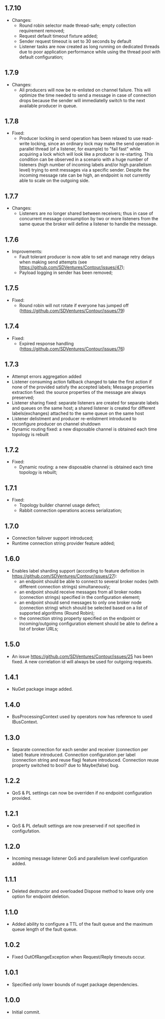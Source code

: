 ﻿## 1.7.10
- Changes:
  + Round robin selector made thread-safe; empty collection requirement removed;
  + Request default timeout fixture added;
  + Sender request timeout is set to 30 seconds by default
  + Listener tasks are now created as long running on dedicated threads due to poor application performance while using the thread pool with default configuration;

## 1.7.9
- Changes:
  + All producers will now be re-enlisted on channel failure. This will optimize the time needed to send a message in case of connection drops because the sender will immediatelly switch to the next available producer in queue.

## 1.7.8
- Fixed:
  + Producer locking in send operation has been relaxed to use read-write locking, since an ordinary lock may make the send operation in parallel thread (of a listener, for example) to "fail fast" while acquiring a lock which will look like a producer is re-starting. This condition can be observed in a scenario with a huge number of listeners (high number of incoming labels and/or high parallelism level) trying to emit messages via a specific sender. Despite the incoming message rate can be high, an endpoint is not currently able to scale on the outgoing side.

## 1.7.7
- Changes:
  + Listeners are no longer shared between receivers; thus in case of concurrent message consumption by two or more listeners from the same queue the broker will define a listener to handle the message.

## 1.7.6
- Improvements:
  - Fault tolerant producer is now able to set and manage retry delays when making send attempts (see https://github.com/SDVentures/Contour/issues/47);
  - Payload logging in sender has been removed;

## 1.7.5
- Fixed:
  - Round robin will not rotate if everyone has jumped off (https://github.com/SDVentures/Contour/issues/79)

## 1.7.4
- Fixed:
  - Expired response handling (https://github.com/SDVentures/Contour/issues/76)

## 1.7.3
 - Attempt errors aggregation added
 - Listener consuming action fallback changed to take the first action if none of the provided satisfy the accepted labels; Message properties extraction fixed: the source properties of the message are always preserved;
 - Listener sharing fixed: separate listeners are created for separate labels and queues on the same host; a shared listener is created for different labels(exchanges) attached to the same queue on the same host
 - Listener delistment and producer re-enlistment introduced to reconfigure producer on channel shutdown
 - Dynamic routing fixed: a new disposable channel is obtained each time topology is rebuilt

## 1.7.2
 - Fixed:
   - Dynamic routing: a new disposable channel is obtained each time topology is rebuilt;

## 1.7.1
 - Fixed:
   - Topology builder channel usage defect;
   - Rabbit connection operations access serialization;

## 1.7.0
 - Connection failover support introduced;
 - Runtime connection string provider feature added;

## 1.6.0
 - Enables label sharding support (according to feature definition in https://github.com/SDVentures/Contour/issues/27):
   - an endpoint should be able to connect to several broker nodes (with different connection strings) simultaneously;
   - an endpoint should receive messages from all broker nodes (connection strings) specified in the configuration element;
   - an endpoint should send messages to only one broker node (connection string) which should be selected based on a list of supported algorithms (Round Robin);
   - the connection string property specified on the endpoint or incoming/outgoing configuration element should be able to define a list of broker URLs;


## 1.5.0
 - An issue https://github.com/SDVentures/Contour/issues/25 has been fixed. A new correlation id will always be used for outgoing requests.

## 1.4.1
 - NuGet package image added.

## 1.4.0
 - BusProcessingContext used by operators now has reference to used IBusContext.

## 1.3.0
 - Separate connection for each sender and receiver (connection per label) feature introduced. Connection configuration per label (connection string and reuse flag) feature introduced. Connection reuse property switched to bool? due to Maybe<bool>(false) bug.

## 1.2.2
 - QoS & PL settings can now be overriden if no endpoint configuration provided.

## 1.2.1
 - QoS & PL default settings are now preserved if not specified in configufation.

## 1.2.0
 - Incoming message listener QoS and parallelism level configuration added.

## 1.1.1
 - Deleted destructor and overloaded Dispose method to leave only one option for endpoint deletion.

## 1.1.0
 - Added ability to configure a TTL of the fault queue and the maximum queue length of the fault queue.

## 1.0.2
 - Fixed OutOfRangeException when Request/Reply timeouts occur.

## 1.0.1
 - Specified only lower bounds of nuget package dependencies.

## 1.0.0
 - Initial commit.

